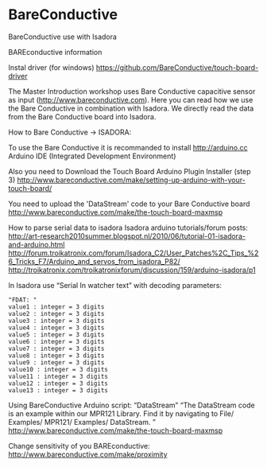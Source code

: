 # BareConductive
BareConductive use with Isadora 

BAREconductive information

Instal driver  (for windows)
https://github.com/BareConductive/touch-board-driver

The Master Introduction workshop uses Bare Conductive capacitive sensor as input (http://www.bareconductive.com).
Here you can read how we use the Bare Conductive in combination with Isadora. We directly read the data from the Bare Conductive board  into Isadora.

How to Bare Conductive → ISADORA:

To use the Bare Conductive it is recommanded to install http://arduino.cc Arduino IDE (Integrated Development Environment)


Also you need to Download the Touch Board Arduino Plugin Installer (step 3) http://www.bareconductive.com/make/setting-up-arduino-with-your-touch-board/ 

You need to upload the 'DataStream' code to your Bare Conductive board http://www.bareconductive.com/make/the-touch-board-maxmsp 

How to parse serial data to isadora
Isadora arduino tutorials/forum posts:
http://art-research2010summer.blogspot.nl/2010/06/tutorial-01-isadora-and-arduino.html 
http://forum.troikatronix.com/forum/Isadora_C2/User_Patches%2C_Tips_%26_Tricks_F7/Arduino_and_servos_from_isadora_P82/
http://troikatronix.com/troikatronixforum/discussion/159/arduino-isadora/p1

In Isadora use “Serial In watcher text” with decoding parameters:

```
"FDAT: "
value1 : integer = 3 digits
value2 : integer = 3 digits
value3 : integer = 3 digits
value4 : integer = 3 digits
value5 : integer = 3 digits
value6 : integer = 3 digits
value7 : integer = 3 digits
value8 : integer = 3 digits
value9 : integer = 3 digits
value10 : integer = 3 digits
value11 : integer = 3 digits
value12 : integer = 3 digits
value13 : integer = 3 digits
```

Using BareConductive Arduino script: “DataStream” 
“The DataStream code is an example within our MPR121 Library. Find it by navigating to File/ Examples/ MPR121/ Examples/ DataStream. ”
http://www.bareconductive.com/make/the-touch-board-maxmsp 


Change sensitivity of you BAREconductive:
http://www.bareconductive.com/make/proximity




